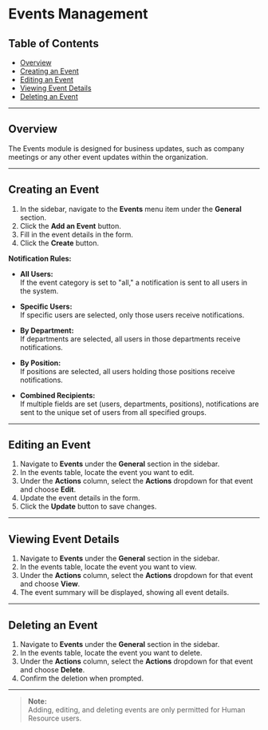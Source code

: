 # Events Management

## Table of Contents

- [Overview](#overview)
- [Creating an Event](#creating-an-event)
- [Editing an Event](#editing-an-event)
- [Viewing Event Details](#viewing-event-details)
- [Deleting an Event](#deleting-an-event)

---

## Overview

The Events module is designed for business updates, such as company meetings or any other event updates within the organization.

---

## Creating an Event

1. In the sidebar, navigate to the **Events** menu item under the **General** section.
2. Click the **Add an Event** button.
3. Fill in the event details in the form.
4. Click the **Create** button.

**Notification Rules:**

- **All Users:**  
    If the event category is set to "all," a notification is sent to all users in the system.

- **Specific Users:**  
    If specific users are selected, only those users receive notifications.

- **By Department:**  
    If departments are selected, all users in those departments receive notifications.

- **By Position:**  
    If positions are selected, all users holding those positions receive notifications.

- **Combined Recipients:**  
    If multiple fields are set (users, departments, positions), notifications are sent to the unique set of users from all specified groups.

---

## Editing an Event

1. Navigate to **Events** under the **General** section in the sidebar.
2. In the events table, locate the event you want to edit.
3. Under the **Actions** column, select the **Actions** dropdown for that event and choose **Edit**.
4. Update the event details in the form.
5. Click the **Update** button to save changes.

---

## Viewing Event Details

1. Navigate to **Events** under the **General** section in the sidebar.
2. In the events table, locate the event you want to view.
3. Under the **Actions** column, select the **Actions** dropdown for that event and choose **View**.
4. The event summary will be displayed, showing all event details.

---

## Deleting an Event

1. Navigate to **Events** under the **General** section in the sidebar.
2. In the events table, locate the event you want to delete.
3. Under the **Actions** column, select the **Actions** dropdown for that event and choose **Delete**.
4. Confirm the deletion when prompted.

---

> **Note:**  
> Adding, editing, and deleting events are only permitted for Human Resource users.

